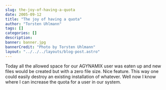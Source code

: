 ```yaml
---
slug: the-joy-of-having-a-quota
date: 2005-09-12
title: "The joy of having a quota"
author: "Torsten Uhlmann"
tags: []
categories: []
description:
banner: banner.jpg
bannerCredit: "Photo by Torsten Uhlmann"
layout: "../../../layouts/blog-post.astro"
---
```


Today all the allowed space for our AGYNAMIX user was eaten up and new files would be created but with a zero file size. Nice feature. This way one could easily destroy an existing installation of whatever. Well now I know where I can increase the quota for a user in our system.

